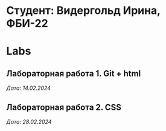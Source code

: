 # Студент: Видергольд Ирина, ФБИ-22

# Labs

## Лабораторная работа 1. Git + html

*Дата: 14.02.2024*

## Лабораторная работа 2. CSS

*Дата: 28.02.2024* 
